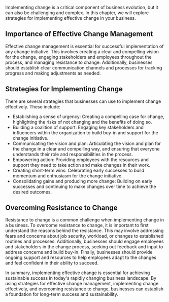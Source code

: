 
Implementing change is a critical component of business evolution, but it can also be challenging and complex. In this chapter, we will explore strategies for implementing effective change in your business.

Importance of Effective Change Management
-----------------------------------------

Effective change management is essential for successful implementation of any change initiative. This involves creating a clear and compelling vision for the change, engaging stakeholders and employees throughout the process, and managing resistance to change. Additionally, businesses should establish clear communication channels and processes for tracking progress and making adjustments as needed.

Strategies for Implementing Change
----------------------------------

There are several strategies that businesses can use to implement change effectively. These include:

* Establishing a sense of urgency: Creating a compelling case for change, highlighting the risks of not changing and the benefits of doing so.
* Building a coalition of support: Engaging key stakeholders and influencers within the organization to build buy-in and support for the change initiative.
* Communicating the vision and plan: Articulating the vision and plan for the change in a clear and compelling way, and ensuring that everyone understands their role and responsibilities in the process.
* Empowering action: Providing employees with the resources and support they need to take action and make changes in their work.
* Creating short-term wins: Celebrating early successes to build momentum and enthusiasm for the change initiative.
* Consolidating gains and producing more change: Building on early successes and continuing to make changes over time to achieve the desired outcomes.

Overcoming Resistance to Change
-------------------------------

Resistance to change is a common challenge when implementing change in a business. To overcome resistance to change, it is important to first understand the reasons behind the resistance. This may involve addressing fears and concerns about job security, workload, or changes to established routines and processes. Additionally, businesses should engage employees and stakeholders in the change process, seeking out feedback and input to address concerns and build buy-in. Finally, businesses should provide ongoing support and resources to help employees adapt to the changes and feel confident in their ability to succeed.

In summary, implementing effective change is essential for achieving sustainable success in today's rapidly changing business landscape. By using strategies for effective change management, implementing change effectively, and overcoming resistance to change, businesses can establish a foundation for long-term success and sustainability.
